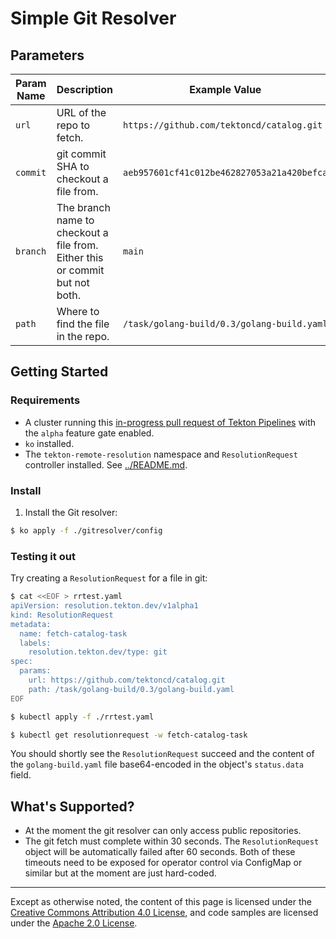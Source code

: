 # Simple Git Resolver

## Parameters

| Param Name | Description                                                                  | Example Value                                |
|------------|------------------------------------------------------------------------------|----------------------------------------------|
| `url`      | URL of the repo to fetch.                                                    | `https://github.com/tektoncd/catalog.git`    |
| `commit`   | git commit SHA to checkout a file from.                                      | `aeb957601cf41c012be462827053a21a420befca`   |
| `branch`   | The branch name to checkout a file from. Either this or commit but not both. | `main`                                       |
| `path`     | Where to find the file in the repo.                                          | `/task/golang-build/0.3/golang-build.yaml`   |

## Getting Started

### Requirements

- A cluster running this [in-progress pull request of Tekton Pipelines](https://github.com/tektoncd/pipeline/pull/4596)
  with the `alpha` feature gate enabled.
- `ko` installed.
- The `tekton-remote-resolution` namespace and `ResolutionRequest`
  controller installed. See [../README.md](../README.md).

### Install

1. Install the Git resolver:

```bash
$ ko apply -f ./gitresolver/config
```

### Testing it out

Try creating a `ResolutionRequest` for a file in git:

```bash
$ cat <<EOF > rrtest.yaml
apiVersion: resolution.tekton.dev/v1alpha1
kind: ResolutionRequest
metadata:
  name: fetch-catalog-task
  labels:
    resolution.tekton.dev/type: git
spec:
  params:
    url: https://github.com/tektoncd/catalog.git
    path: /task/golang-build/0.3/golang-build.yaml
EOF

$ kubectl apply -f ./rrtest.yaml

$ kubectl get resolutionrequest -w fetch-catalog-task
```

You should shortly see the `ResolutionRequest` succeed and the content of
the `golang-build.yaml` file base64-encoded in the object's `status.data`
field.

## What's Supported?

- At the moment the git resolver can only access public repositories.
- The git fetch must complete within 30 seconds. The `ResolutionRequest`
  object will be automatically failed after 60 seconds. Both of these
  timeouts need to be exposed for operator control via ConfigMap or
  similar but at the moment are just hard-coded.

---

Except as otherwise noted, the content of this page is licensed under the
[Creative Commons Attribution 4.0 License](https://creativecommons.org/licenses/by/4.0/),
and code samples are licensed under the
[Apache 2.0 License](https://www.apache.org/licenses/LICENSE-2.0).
